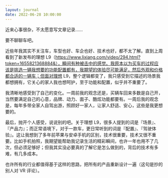 ```yaml
---
layout: journal
date: 2022-06-28 10:00:00
---
```


近来心事很杂，不太愿意写文章记录……

要不聊聊车吧。

近些年我其实不关注车，车型也好、车企也好、技术也好，都不太了解。直到上周看到了新发布的理想 L9（https://www.lixiang.com/video/294.html?token=1655821368884&），瞬间有种被击中的感觉。我原本以为买车的过程应该是挑选一辆我想要的功能配置都有，我期望的体验尽可能满足，然后外观和价格都合适的一辆车；但面对理想 L9，整个逻辑都变了，我只感受到它描述的场景我都想拥有，它关心的家人我也想呵护，至于功能和配置，似乎并不重要了。

我清晰地感受到了自己的变化。一周前我的观念还是，买辆车回来多数是自己开，当然要满足自己的心意，品牌、动力、面子、酷炫功能都要有。一周后我的观念是，每年多带全家人自驾出游，照顾好一家人，让家人舒适、安心，这些是我更想要的。

最后，抛开个人感受，说说别的吧。关于理想 L9，很多人提到的词是『场景』、『产品力』；而正常语境下，对于一款车，更日常听到的词是『配置』、『驾驶体验』。这让我想到了多年前苹果与安卓手机的区别，技术很重要，技术又很不重要。比如手机拍照，我期望能帮助我记录生活的精彩瞬间，也许一年也用不了几次，但必须足够好；但我其实没必要真的了解它是怎么做到的，背后的技术有多难，有几多成本。

也许所有的行业都值得基于这样的思路，把所有的产品重新设计一遍（这句是抄的别人对 VR 评论）。
